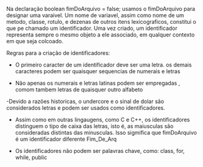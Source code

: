 Na declaração boolean fimDoArquivo = false; usamos o fimDoArquivo para designar uma varaivel. Um nome de variavel, assim como
nome de um metodo, classe, rotulo, e dezenas de outros itens lexicograficos, constitui o que pe chamado um identificador. Uma
vez criado, um identificador representa sempre o mesmo objeto a ele associado, em qualquer contexto em que seja colcoado. 

Regras para a criação de identificadores: 

- O primeiro caracter de um identificador deve ser uma letra. os demais caracteres podem ser quaisquer sequencias de 
numerais e letras

- Não apenas os numerais e letras latinas podem ser empregadas , comom tambem letras de quaisquer outro alfabeto

-Devido a razões historicas, o undercore e o sinal de dolar são considerados letras e podem ser usados como identificadores.

- Assim como em outras lingaugens, como C e C++, os identificadores distinguem o tipo de caixa das letras, isto é, as 
maiusculas são consideradas distintas das minusculas. Isso sigmifica que fimDoArquivo é um identificador diferente Fim_De_Arq

- Os identificadores não podem ser palavras chave, como: class, for, while, public 

